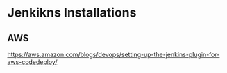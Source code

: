 # Jenkikns Installations

## AWS

https://aws.amazon.com/blogs/devops/setting-up-the-jenkins-plugin-for-aws-codedeploy/


